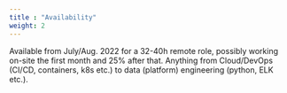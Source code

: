 ```yaml
---
title : "Availability"
weight: 2
---
```

<!--
Not available atm. since I'm enjoying my current assignment.
-->

Available from July/Aug. 2022 for a 32-40h remote role,
possibly working on-site the first month and 25% after that.
Anything from Cloud/DevOps (CI/CD, containers, k8s etc.)
to data (platform) engineering (python, ELK etc.).

